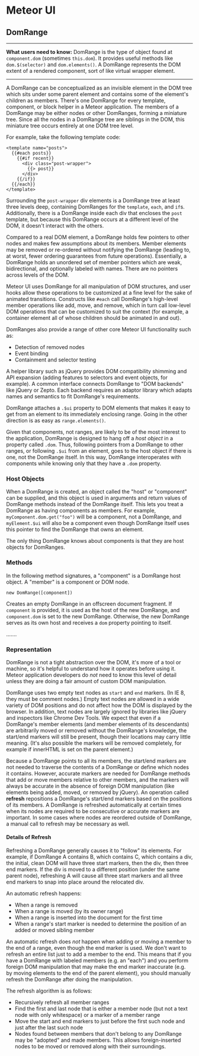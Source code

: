 # Meteor UI

## DomRange

- - -
**What users need to know:** DomRange is the type of object found at `component.dom` (sometimes `this.dom`).  It provides useful methods like `dom.$(selector)` and `dom.elements()`.  A DomRange represents the DOM extent of a rendered component, sort of like virtual wrapper element.
- - -

A DomRange can be conceptualized as an invisible element in the DOM tree which sits under some parent element and contains some of the element's children as members.  There's one DomRange for every template, component, or block helper in a Meteor application.  The members of a DomRange may be either nodes or other DomRanges, forming a miniature tree.  Since all the nodes in a DomRange tree are siblings in the DOM, this miniature tree occurs entirely at one DOM tree level.

For example, take the following template code:

```
<template name="posts">
  {{#each posts}}
    {{#if recent}}
      <div class="post-wrapper">
        {{> post}}
      </div>
    {{/if}}
  {{/each}}
</template>
```

Surrounding the `post-wrapper` div elements is a DomRange tree at least three levels deep, containing DomRanges for the `template`, `each`, and `if`s.  Additionally, there is a DomRange inside each div that encloses the `post` template, but because this DomRange occurs at a different level of the DOM, it doesn't interact with the others.

Compared to a real DOM element, a DomRange holds few pointers to other nodes and makes few assumptions about its members.  Member elements may be removed or re-ordered without notifying the DomRange (leading to, at worst, fewer ordering guarantees from future operations).  Essentially, a DomRange holds an unordered set of member pointers which are weak, bidirectional, and optionally labeled with names.  There are no pointers across levels of the DOM.

Meteor UI uses DomRange for all manipulation of DOM structures, and user hooks allow these operations to be customized at a fine level for the sake of animated transitions.  Constructs like `#each` call DomRange's high-level member operations like add, move, and remove, which in turn call low-level DOM operations that can be customized to suit the context (for example, a container element all of whose children should be animated in and out).

DomRanges also provide a range of other core Meteor UI functionality such as:

* Detection of removed nodes
* Event binding
* Containment and selector testing

A helper library such as jQuery provides DOM compatibility shimming and API expansion (adding features to selectors and event objects, for example).  A common interface connects DomRange to "DOM backends" like jQuery or Zepto.  Each backend requires an adaptor library which adapts names and semantics to fit DomRange's requirements.

DomRange attaches a `.$ui` property to DOM elements that makes it easy to get from an element to its immediately enclosing range.  Going in the other direction is as easy as `range.elements()`.

Given that components, not ranges, are likely to be of the most interest to the application, DomRange is designed to hang off a *host object* in a property called `.dom`.  Thus, following pointers from a DomRange to other ranges, or following `.$ui` from an element, goes to the host object if there is one, not the DomRange itself.  In this way, DomRange interoperates with components while knowing only that they have a `.dom` property.

### Host Objects

When a DomRange is created, an object called the "host" or "component" can be supplied, and this object is used in arguments and return values of DomRange methods instead of the DomRange itself.  This lets you treat a DomRange as having components as members.  For example, `myComponent.dom.get("foo")` will be a component, not a DomRange, and `myElement.$ui` will also be a component even though DomRange itself uses this pointer to find the DomRange that owns an element.

The only thing DomRange knows about components is that they are host objects for DomRanges.

### Methods

In the following method signatures, a "component" is a DomRange host object.  A "member" is a component or DOM node.

`new DomRange([component])`

Creates an empty DomRange in an offscreen document fragment.  If `component` is provided, it is used as the host of the new DomRange, and `component.dom` is set to the new DomRange.  Otherwise, the new DomRange serves as its own host and receives a `dom` property pointing to itself.

.......

### Representation

DomRange is not a tight abstraction over the DOM, it's more of a tool or machine, so it's helpful to understand how it operates before using it.  Meteor application developers do *not* need to know this level of detail unless they are doing a fair amount of custom DOM manipulation.

DomRange uses two empty text nodes as `start` and `end` markers.  (In IE 8, they must be comment nodes.)  Empty text nodes are allowed in a wide variety of DOM positions and do not affect how the DOM is displayed by the browser.  In addition, text nodes are largely ignored by libraries like jQuery and inspectors like Chrome Dev Tools.  We expect that even if a DomRange's member elements (and member elements of its descendants) are arbitrarily moved or removed without the DomRange's knowledge, the start/end markers will still be present, though their locations may carry little meaning.  (It's also possible the markers will be removed completely, for example if innerHTML is set on the parent element.)

Because a DomRange points to all its members, the start/end markers are not needed to traverse the contents of a DomRange or define which nodes it contains.  However, accurate markers are needed for DomRange methods that add or move members relative to other members, and the markers will always be accurate in the absence of foreign DOM manipulation (like elements being added, moved, or removed by jQuery).  An operation called **refresh** repositions a DomRange's start/end markers based on the positions of its members.  A DomRange is refreshed automatically at certain times when its nodes are required to be consecutive or accurate markers are important.  In some cases where nodes are reordered outside of DomRange, a manual call to refresh may be necessary as well.

#### Details of Refresh

Refreshing a DomRange generally causes it to "follow" its elements.  For example, if DomRange A contains B, which contains C, which contains a div, the initial, clean DOM will have three start markers, then the div, then three end markers.  If the div is moved to a different position (under the same parent node), refreshing A will cause all three start markers and all three end markers to snap into place around the relocated div.

An automatic refresh happens:

* When a range is removed
* When a range is moved (by its owner range)
* When a range is inserted into the document for the first time
* When a range's start marker is needed to determine the position of an added or moved sibling member

An automatic refresh does *not* happen when adding or moving a member to the end of a range, even though the end marker is used.  We don't want to refresh an entire list just to add a member to the end.  This means that if you have a DomRange with labeled members (e.g. an "each") and you perform foreign DOM manipulation that may make the end marker inaccurate (e.g. by moving elements to the end of the parent element), you should manually refresh the DomRange after doing the manipulation.

The refresh algorithm is as follows:

* Recursively refresh all member ranges
* Find the first and last node that is either a member node (but not a text node with only whitespace) or a marker of a member range
* Move the start and end markers to just before the first such node and just after the last such node
* Nodes found between members that don't belong to any DomRange may be "adopted" and made members.  This allows foreign-inserted nodes to be moved or removed along with their surroundings.
